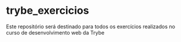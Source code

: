 # trybe_exercicios
Este repositório será destinado para todos os exercícios realizados no curso de desenvolvimento web da Trybe
